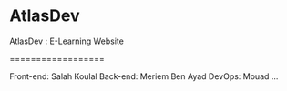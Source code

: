 # AtlasDev
AtlasDev : E-Learning Website


==================

Front-end: Salah Koulal
Back-end: Meriem Ben Ayad
DevOps: Mouad ...
